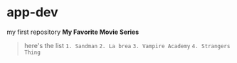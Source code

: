 # app-dev
my first repository
**My Favorite Movie Series**
> here's the list
`1. Sandman`
`2. La brea`
`3. Vampire Academy`
`4. Strangers Thing`
